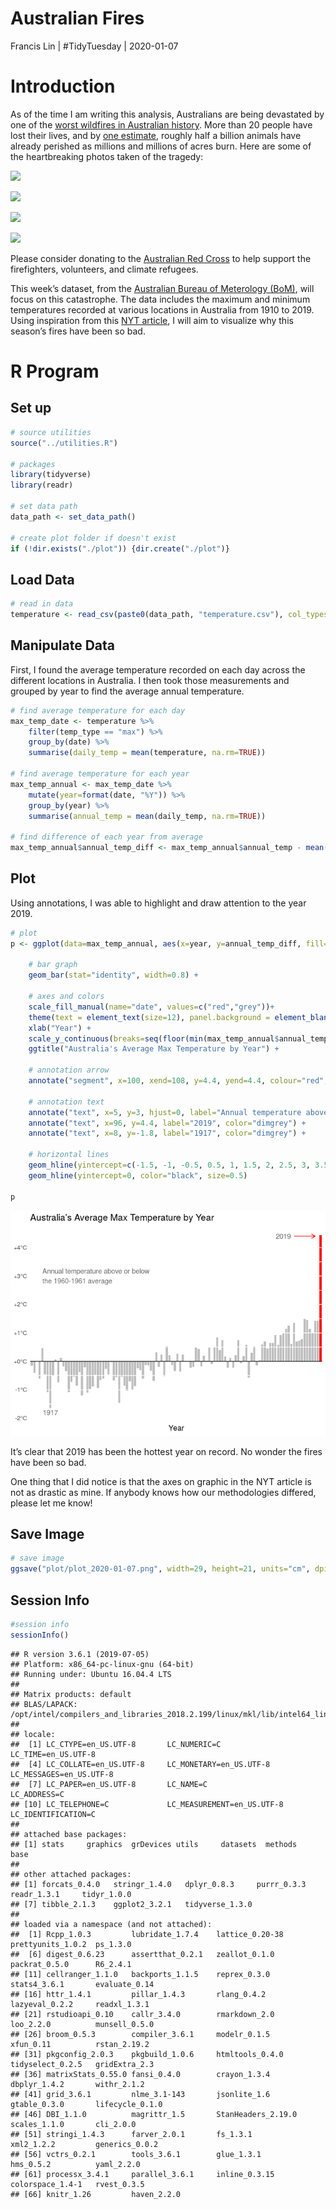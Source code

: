 Australian Fires
================
Francis Lin | \#TidyTuesday |
2020-01-07

# Introduction

As of the time I am writing this analysis, Australians are being
devastated by one of the [worst wildfires in Australian
history](https://en.wikipedia.org/wiki/2019%E2%80%9320_Australian_bushfire_season).
More than 20 people have lost their lives, and by [one
estimate](https://sydney.edu.au/news-opinion/news/2020/01/03/a-statement-about-the-480-million-animals-killed-in-nsw-bushfire.html),
roughly half a billion animals have already perished as millions and
millions of acres burn. Here are some of the heartbreaking photos taken
of the
tragedy:

![](https://static.boredpanda.com/blog/wp-content/uploads/2020/01/5e12de5196b2b_0z50n8fbir841__700.jpg)

![](https://media3.s-nbcnews.com/j/newscms/2020_02/3172851/200106-australia-wildfire-se-1115a_b1ff1a8528b60b2404e60607fc74a0dd.fit-2000w.jpg)

![](https://cdn.theatlantic.com/assets/media/img/photo/2020/01/australia-fires-tk/a23_RTS2XBRD/main_900.jpg)

![](https://cdn.theatlantic.com/assets/media/img/photo/2020/01/australia-fires-tk/a01_RTS2X3HZ/main_900.jpg)

Please consider donating to the [Australian Red
Cross](https://www.redcross.org.au/news-and-media/news/your-donations-in-action)
to help support the firefighters, volunteers, and climate refugees.

This week’s dataset, from the [Australian Bureau of Meterology
(BoM)](http://www.bom.gov.au/?ref=logo), will focus on this catastrophe.
The data includes the maximum and minimum temperatures recorded at
various locations in Australia from 1910 to 2019. Using inspiration from
this [NYT
article](https://www.nytimes.com/interactive/2020/01/02/climate/australia-fires-map.html),
I will aim to visualize why this season’s fires have been so bad.

# R Program

## Set up

``` r
# source utilities
source("../utilities.R")

# packages
library(tidyverse)
library(readr)

# set data path
data_path <- set_data_path()

# create plot folder if doesn't exist
if (!dir.exists("./plot")) {dir.create("./plot")}
```

## Load Data

``` r
# read in data
temperature <- read_csv(paste0(data_path, "temperature.csv"), col_types=cols(date = col_date(format="%Y-%m-%d")))
```

## Manipulate Data

First, I found the average temperature recorded on each day across the
different locations in Australia. I then took those measurements and
grouped by year to find the average annual temperature.

``` r
# find average temperature for each day
max_temp_date <- temperature %>%
    filter(temp_type == "max") %>%
    group_by(date) %>% 
    summarise(daily_temp = mean(temperature, na.rm=TRUE))

# find average temperature for each year
max_temp_annual <- max_temp_date %>%
    mutate(year=format(date, "%Y")) %>%
    group_by(year) %>%
    summarise(annual_temp = mean(daily_temp, na.rm=TRUE))

# find difference of each year from average
max_temp_annual$annual_temp_diff <- max_temp_annual$annual_temp - mean(max_temp_annual[which(max_temp_annual$year %in% c(1960, 1961)),]$annual_temp)
```

## Plot

Using annotations, I was able to highlight and draw attention to the
year 2019.

``` r
# plot
p <- ggplot(data=max_temp_annual, aes(x=year, y=annual_temp_diff, fill=factor(ifelse(year==2019,"Highlighted","Normal")))) +
    
    # bar graph
    geom_bar(stat="identity", width=0.8) +
    
    # axes and colors
    scale_fill_manual(name="date", values=c("red","grey"))+
    theme(text = element_text(size=12), panel.background = element_blank(), panel.grid.major = element_blank(), axis.title.y=element_blank(), axis.text.x=element_blank(), axis.ticks.x=element_blank(), axis.ticks.y=element_blank(), legend.position="none") +
    xlab("Year") + 
    scale_y_continuous(breaks=seq(floor(min(max_temp_annual$annual_temp_diff)), ceiling(max(max_temp_annual$annual_temp_diff)), by=1), labels=function(x) {ifelse(x>=0, paste0("+", x, "°C"), paste0(x, "°C"))}) + 
    ggtitle("Australia's Average Max Temperature by Year") +
    
    # annotation arrow
    annotate("segment", x=100, xend=108, y=4.4, yend=4.4, colour="red", size=0.5, alpha=1, arrow=arrow(length=unit(0.1, "inches"))) + 
    
    # annotation text
    annotate("text", x=5, y=3, hjust=0, label="Annual temperature above or below\nthe 1960-1961 average", color="dimgrey") + 
    annotate("text", x=96, y=4.4, label="2019", color="dimgrey") + 
    annotate("text", x=8, y=-1.8, label="1917", color="dimgrey") + 
    
    # horizontal lines
    geom_hline(yintercept=c(-1.5, -1, -0.5, 0.5, 1, 1.5, 2, 2.5, 3, 3.5, 4), color="white", size=0.5) + 
    geom_hline(yintercept=0, color="black", size=0.5)

p
```

![](README_files/figure-gfm/plot-1.png)<!-- -->

It’s clear that 2019 has been the hottest year on record. No wonder the
fires have been so bad.

One thing that I did notice is that the axes on graphic in the NYT
article is not as drastic as mine. If anybody knows how our
methodologies differed, please let me know\!

## Save Image

``` r
# save image
ggsave("plot/plot_2020-01-07.png", width=29, height=21, units="cm", dpi="retina")
```

## Session Info

``` r
#session info
sessionInfo()
```

    ## R version 3.6.1 (2019-07-05)
    ## Platform: x86_64-pc-linux-gnu (64-bit)
    ## Running under: Ubuntu 16.04.4 LTS
    ## 
    ## Matrix products: default
    ## BLAS/LAPACK: /opt/intel/compilers_and_libraries_2018.2.199/linux/mkl/lib/intel64_lin/libmkl_gf_lp64.so
    ## 
    ## locale:
    ##  [1] LC_CTYPE=en_US.UTF-8       LC_NUMERIC=C               LC_TIME=en_US.UTF-8       
    ##  [4] LC_COLLATE=en_US.UTF-8     LC_MONETARY=en_US.UTF-8    LC_MESSAGES=en_US.UTF-8   
    ##  [7] LC_PAPER=en_US.UTF-8       LC_NAME=C                  LC_ADDRESS=C              
    ## [10] LC_TELEPHONE=C             LC_MEASUREMENT=en_US.UTF-8 LC_IDENTIFICATION=C       
    ## 
    ## attached base packages:
    ## [1] stats     graphics  grDevices utils     datasets  methods   base     
    ## 
    ## other attached packages:
    ## [1] forcats_0.4.0   stringr_1.4.0   dplyr_0.8.3     purrr_0.3.3     readr_1.3.1     tidyr_1.0.0    
    ## [7] tibble_2.1.3    ggplot2_3.2.1   tidyverse_1.3.0
    ## 
    ## loaded via a namespace (and not attached):
    ##  [1] Rcpp_1.0.3         lubridate_1.7.4    lattice_0.20-38    prettyunits_1.0.2  ps_1.3.0          
    ##  [6] digest_0.6.23      assertthat_0.2.1   zeallot_0.1.0      packrat_0.5.0      R6_2.4.1          
    ## [11] cellranger_1.1.0   backports_1.1.5    reprex_0.3.0       stats4_3.6.1       evaluate_0.14     
    ## [16] httr_1.4.1         pillar_1.4.3       rlang_0.4.2        lazyeval_0.2.2     readxl_1.3.1      
    ## [21] rstudioapi_0.10    callr_3.4.0        rmarkdown_2.0      loo_2.2.0          munsell_0.5.0     
    ## [26] broom_0.5.3        compiler_3.6.1     modelr_0.1.5       xfun_0.11          rstan_2.19.2      
    ## [31] pkgconfig_2.0.3    pkgbuild_1.0.6     htmltools_0.4.0    tidyselect_0.2.5   gridExtra_2.3     
    ## [36] matrixStats_0.55.0 fansi_0.4.0        crayon_1.3.4       dbplyr_1.4.2       withr_2.1.2       
    ## [41] grid_3.6.1         nlme_3.1-143       jsonlite_1.6       gtable_0.3.0       lifecycle_0.1.0   
    ## [46] DBI_1.1.0          magrittr_1.5       StanHeaders_2.19.0 scales_1.1.0       cli_2.0.0         
    ## [51] stringi_1.4.3      farver_2.0.1       fs_1.3.1           xml2_1.2.2         generics_0.0.2    
    ## [56] vctrs_0.2.1        tools_3.6.1        glue_1.3.1         hms_0.5.2          yaml_2.2.0        
    ## [61] processx_3.4.1     parallel_3.6.1     inline_0.3.15      colorspace_1.4-1   rvest_0.3.5       
    ## [66] knitr_1.26         haven_2.2.0
